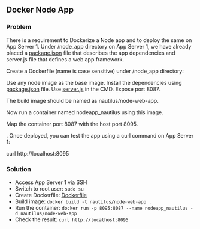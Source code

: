 ## Docker Node App

### Problem

There is a requirement to Dockerize a Node app and to deploy the same on App Server 1. Under /node_app directory on App
Server 1, we have already placed a [package.json](./package.json) file that describes the app dependencies and server.js file that defines
a web app framework.

Create a Dockerfile (name is case sensitive) under /node_app directory:

Use any node image as the base image.
Install the dependencies using [package.json](./package.json) file.
Use [server.js](./server.js) in the CMD.
Expose port 8087.

The build image should be named as nautilus/node-web-app.

Now run a container named nodeapp_nautilus using this image.

Map the container port 8087 with the host port 8095.

. Once deployed, you can test the app using a curl command on App Server 1:

curl http://localhost:8095

### Solution

- Access App Server 1 via SSH
- Switch to root user: `sudo su`
- Create Dockerfile: [Dockerfile](./Dockerfile)
- Build image: `docker build -t nautilus/node-web-app .`
- Run the container: `docker run -p 8095:8087 --name nodeapp_nautilus -d nautilus/node-web-app`
- Check the result: `curl http://localhost:8095`